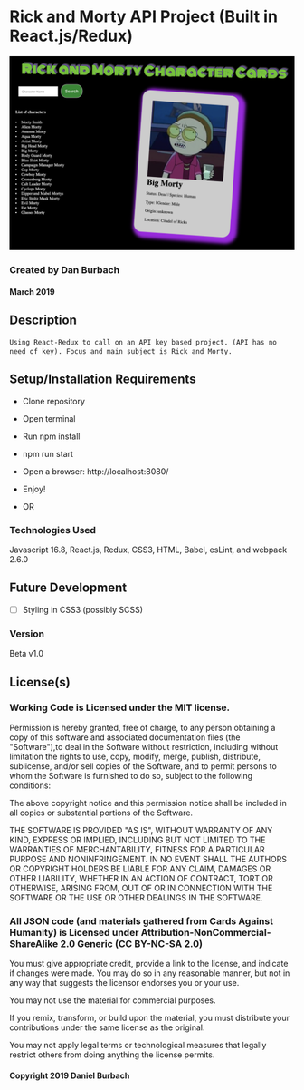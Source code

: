 # Rick and Morty API Project (Built in React.js/Redux)
![Main LandingPage](https://github.com/DanBurbach/rick-and-morty-api-react/blob/master/src/assets/Rick&MortyScreenShot.png?raw=true)

### __Created by Dan Burbach__
#### __March  2019__


## __Description__

```
Using React-Redux to call on an API key based project. (API has no need of key). Focus and main subject is Rick and Morty.
```
## __Setup/Installation Requirements__

  * Clone repository

  * Open terminal

  * Run npm install

  * npm run start

  * Open a browser: http://localhost:8080/

  * Enjoy!
  
  * OR

### __Technologies Used__

  Javascript 16.8, React.js, Redux, CSS3, HTML, Babel, esLint, and webpack 2.6.0

## __Future Development__

  - [ ] Styling in CSS3 (possibly SCSS)

### __Version__

Beta v1.0

## License(s)
### Working Code is Licensed under the MIT license.

Permission is hereby granted, free of charge, to any person obtaining a copy of this software and associated documentation files (the "Software"),to deal in the Software without restriction, including without limitation the rights to use, copy, modify, merge, publish, distribute, sublicense,
and/or sell copies of the Software, and to permit persons to whom the Software is furnished to do so, subject to the following conditions:

The above copyright notice and this permission notice shall be included in all copies or substantial portions of the Software.

THE SOFTWARE IS PROVIDED "AS IS", WITHOUT WARRANTY OF ANY KIND, EXPRESS OR IMPLIED, INCLUDING BUT NOT LIMITED TO THE WARRANTIES OF MERCHANTABILITY,
FITNESS FOR A PARTICULAR PURPOSE AND NONINFRINGEMENT. IN NO EVENT SHALL THE AUTHORS OR COPYRIGHT HOLDERS BE LIABLE FOR ANY CLAIM, DAMAGES OR OTHER LIABILITY,
WHETHER IN AN ACTION OF CONTRACT, TORT OR OTHERWISE, ARISING FROM, OUT OF OR IN CONNECTION WITH THE SOFTWARE OR THE USE OR OTHER DEALINGS IN THE SOFTWARE.

### All JSON code (and materials gathered from Cards Against Humanity) is Licensed under Attribution-NonCommercial-ShareAlike 2.0 Generic (CC BY-NC-SA 2.0)

You must give appropriate credit, provide a link to the license, and indicate if changes were made. You may do so in any reasonable manner, but not in any way that suggests the licensor endorses you or your use.

You may not use the material for commercial purposes.

If you remix, transform, or build upon the material, you must distribute your contributions under the same license as the original.

You may not apply legal terms or technological measures that legally restrict others from doing anything the license permits.

#### Copyright 2019 Daniel Burbach
